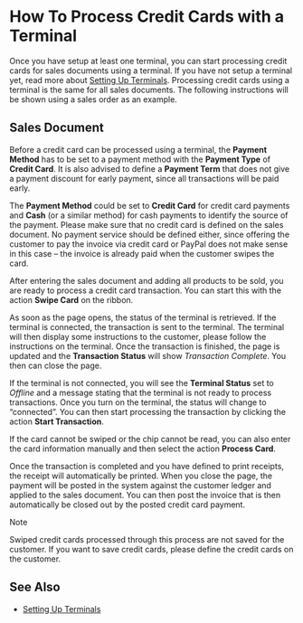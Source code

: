 # How To Process Credit Cards with a Terminal

Once you have setup at least one terminal, you can start processing credit cards for sales documents using a terminal. If you have not setup a terminal yet, read more about [Setting Up Terminals](terminal-setup.md).  Processing credit cards using a terminal is the same for all sales documents. The following instructions will be shown using a sales order as an example.

## Sales Document

Before a credit card can be processed using a terminal, the **Payment Method** has to be set to a payment method with the **Payment Type** of **Credit Card**. It is also advised to define a **Payment Term** that does not give a payment discount for early payment, since all transactions will be paid early.

The **Payment Method** could be set to **Credit Card** for credit card payments and **Cash** (or a similar method) for cash payments to identify the source of the payment. Please make sure that no credit card is defined on the sales document.  No payment service should be defined either, since offering the customer to pay the invoice via credit card or PayPal does not make sense in this case – the invoice is already paid when the customer swipes the card.

After entering the sales document and adding all products to be sold, you are ready to process a credit card transaction. You can start this with the action **Swipe Card** on the ribbon.

As soon as the page opens, the status of the terminal is retrieved. If the terminal is connected, the transaction is sent to the terminal. The terminal will then display some instructions to the customer, please follow the instructions on the terminal. Once the transaction is finished, the page is updated and the **Transaction Status** will show *Transaction Complete*. You then can close the page.

If the terminal is not connected, you will see the **Terminal Status** set to *Offline* and a message stating that the terminal is not ready to process transactions. Once you turn on the terminal, the status will change to “connected”. You can then start processing the transaction by clicking the action **Start Transaction**.

If the card cannot be swiped or the chip cannot be read, you can also enter the card information manually and then select the action **Process Card**.

Once the transaction is completed and you have defined to print receipts, the receipt will automatically be printed. When you close the page, the payment will be posted in the system against the customer ledger and applied to the sales document. You can then post the invoice that is then automatically be closed out by the posted credit card payment.

> [!NOTE]
> Swiped credit cards processed through this process are not saved for the customer. If you want to save credit cards, please define the credit cards on the customer.

## See Also

- [Setting Up Terminals](terminal-setup.md)
